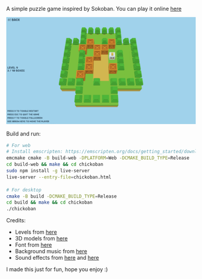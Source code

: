 A simple puzzle game inspired by Sokoban.
You can play it online [here](https://aabiji.github.io/chickoban/)

![Screenshot](screenshot.png)

Build and run:
```bash
# For web
# Install emscripten: https://emscripten.org/docs/getting_started/downloads.html
emcmake cmake -B build-web -DPLATFORM=Web -DCMAKE_BUILD_TYPE=Release
cd build-web && make && cd chickoban
sudo npm install -g live-server
live-server --entry-file=chickoban.html

# For desktop
cmake -B build -DCMAKE_BUILD_TYPE=Release
cd build && make && cd chickoban
./chickoban
```

Credits:
- Levels from [here](https://sokoban.dk/levels/levels-the-download-page/)
- 3D models from [here](https://sona-sar.itch.io/voxel-animals-items-pack-free-assets)
- Font from [here](https://www.fontspace.com/puffy-font-f95957)
- Background music from [here](https://silentswimmer.itch.io/toymaker)
- Sound effects from [here](https://opengameart.org/content/12-player-movement-sfx)
  and [here](https://pixabay.com/sound-effects/search/pop/)

I made this just for fun, hope you enjoy :)
